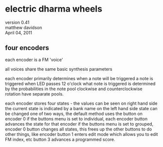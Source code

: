 # electric dharma wheels

version 0.41  
matthew davidson  
April 04, 2011  

## four encoders

each encoder is a FM 'voice'

all voices share the same basic synthesis parameters

each encoder primarily determines when a note will be triggered
a note is triggered when LED passes 12 o'clock
what note is triggered is determined by the probabilities in the note pool
clockwise and counterclockwise rotation have separate pools.

each encoder stores four states - the values can be seen on right hand side
the current state is indicated by a bank name on the left hand side
state can be changed one of two ways, the default method uses the button on encoder 0
if the buttons menu is set to individual, each encoder button advances the state for that encoder
if the buttons menu is set to grouped, encoder 0 button changes all states, this frees up the
other buttons to do other things, like encoder button 1 enters edit mode which allows you to edit
FM index, etc button 3 advances a programmed score.
